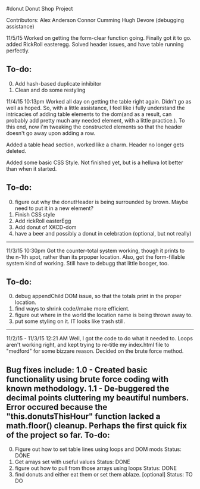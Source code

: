 #donut
Donut Shop Project

Contributors:
Alex Anderson
Connor Cumming
Hugh Devore (debugging assistance)

11/5/15
Worked on getting the form-clear function going. Finally got it to go.
added RickRoll easteregg.
Solved header issues, and have table running perfectly.

To-do:
-------------
0. Add hash-based duplicate inhibitor
1. Clean and do some restyling

11/4/15
10:13pm
Worked all day on getting the table right again. Didn't go as well as hoped. So, with a little assistance, I feel like i fully understand the intricacies of adding table elements to the dom(and as a result, can probably add pretty much any needed element, with a little practice.). To this end, now i'm tweaking the constructed elements so that the header doesn't go away upon adding  a row.

Added a table head section, worked like a charm. Header no longer gets deleted.

Added some basic CSS Style. Not finished yet, but is a helluva lot better than when it started.

To-do:
-------------
0. figure out why the donutHeader is being surrounded by brown. Maybe need to put it in a new element?
1. Finish CSS style
2. Add rickRoll easterEgg
3. Add donut of XKCD-dom
4. have a beer and possibly a donut in celebration (optional, but not really)


______________________________________________________________________________________
11/3/15
10:30pm
Got the counter-total system working, though it prints to the n-1th spot, rather than its prpoper location.
Also, got the form-fillable system kind of working. Still have to debugg that little booger, too.

To-do:
-------------
0. debug appendChild DOM issue, so that the totals print in the proper location.
1. find ways to shrink code//make more efficient.
2. figure out where in the world the location name is being thrown away to.
3. put some styling on it. IT looks like trash still.

______________________________________________________________________________________

11/2/15 - 11/3/15
12:21 AM
Well, I got the code to do what it needed to. Loops aren't working right, and kept trying to re-title my index.html file to "medford" for some bizzare reason. Decided on the brute force method.

Bug fixes include:
1.0 - Created basic functionality using brute force coding with known methodology.
1.1 - De-buggered the decimal points cluttering my beautiful numbers. Error occured because the "this.donutsThisHour" function lacked a math.floor() cleanup. Perhaps the first quick fix of the project so far.
To-do:
--------------
0. Figure out how to set table lines using loops and DOM mods
Status: DONE
1. Get arrays set with useful values
Status: DONE
2. figure out how to pull from those arrays using loops
Status: DONE
3. find donuts and either eat them or set them ablaze. [optional]
Status: TO DO

